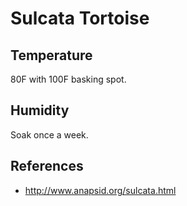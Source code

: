 # Sulcata Tortoise

## Temperature

80F with 100F basking spot.

## Humidity

Soak once a week.

## References

* <http://www.anapsid.org/sulcata.html>
